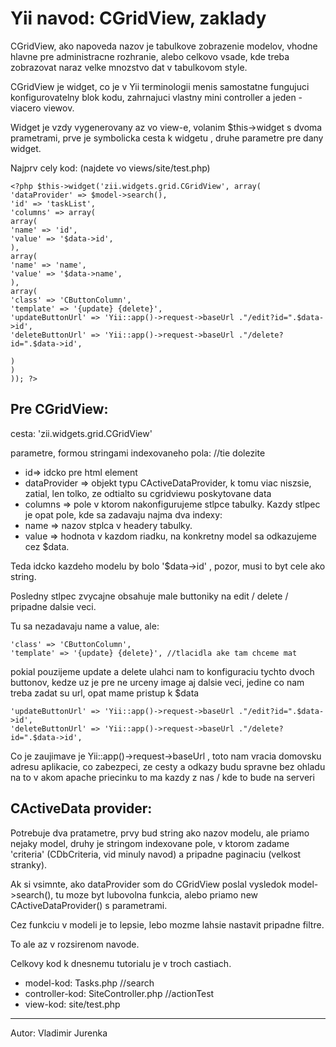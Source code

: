 # Yii navod: CGridView, zaklady #
CGridView, ako napoveda nazov je tabulkove zobrazenie modelov, vhodne hlavne pre administracne rozhranie, alebo celkovo vsade, kde treba zobrazovat naraz velke mnozstvo dat v tabulkovom style.

CGridView je widget, co je v Yii terminologii menis samostatne fungujuci konfigurovatelny blok kodu, zahrnajuci vlastny mini controller a jeden - viacero viewov.

Widget je vzdy vygenerovany az vo view-e, volanim $this->widget s dvoma prametrami, prve je symbolicka cesta k widgetu , druhe parametre pre dany widget.

Najprv cely kod: (najdete vo views/site/test.php)

```
<?php $this->widget('zii.widgets.grid.CGridView', array(
'dataProvider' => $model->search(),
'id' => 'taskList',
'columns' => array(
array(
'name' => 'id',
'value' => '$data->id',
),
array(
'name' => 'name',
'value' => '$data->name',
),
array(
'class' => 'CButtonColumn',
'template' => '{update} {delete}',
'updateButtonUrl' => 'Yii::app()->request->baseUrl ."/edit?id=".$data->id',
'deleteButtonUrl' => 'Yii::app()->request->baseUrl ."/delete?id=".$data->id',

)
)
)); ?>
```

## Pre CGridView: ##
cesta: 'zii.widgets.grid.CGridView'

parametre, formou stringami indexovaneho pola:
//tie dolezite
  * id=> idcko pre html element
  * dataProvider => objekt typu CActiveDataProvider, k tomu viac niszsie, zatial, len tolko, ze odtialto su cgridviewu poskytovane data
  * columns => pole v ktorom nakonfigurujeme stlpce tabulky.
Kazdy stlpec je opat pole, kde sa zadavaju najma dva indexy:
  * name => nazov stplca v headery tabulky.
  * value => hodnota v kazdom riadku, na konkretny model sa odkazujeme cez $data.

Teda idcko kazdeho modelu by bolo '$data->id' , pozor, musi to byt cele ako string.

Posledny stlpec zvycajne obsahuje male buttoniky na edit / delete / pripadne dalsie veci.

Tu sa nezadavaju name a value, ale:
```
'class' => 'CButtonColumn',
'template' => '{update} {delete}', //tlacidla ake tam chceme mat
```
pokial pouzijeme update a delete ulahci nam to konfiguraciu tychto dvoch buttonov, kedze uz je pre ne urceny image aj dalsie veci, jedine co nam treba zadat su url, opat mame pristup k $data
```
'updateButtonUrl' => 'Yii::app()->request->baseUrl ."/edit?id=".$data->id',
'deleteButtonUrl' => 'Yii::app()->request->baseUrl ."/delete?id=".$data->id', 
```

Co je zaujimave je Yii::app()->request->baseUrl , toto nam vracia domovsku adresu aplikacie, co zabezpeci, ze cesty a odkazy budu spravne bez ohladu na to v akom apache priecinku to ma kazdy z nas / kde to bude na serveri

## CActiveData provider: ##
Potrebuje dva pratametre, prvy bud string ako nazov modelu, ale priamo nejaky model, druhy je stringom indexovane pole, v ktorom zadame 'criteria' (CDbCriteria, vid minuly navod) a pripadne paginaciu (velkost stranky).

Ak si vsimnte, ako dataProvider som do CGridView poslal vysledok model->search(), tu moze byt lubovolna funkcia, alebo priamo new CActiveDataProvider() s parametrami.

Cez funkciu v modeli je to lepsie, lebo mozme lahsie nastavit pripadne filtre.

To ale az v rozsirenom navode.


Celkovy kod k dnesnemu tutorialu je v troch castiach.
  * model-kod: Tasks.php //search
  * controller-kod: SiteController.php //actionTest
  * view-kod: site/test.php


---

Autor: Vladimir Jurenka